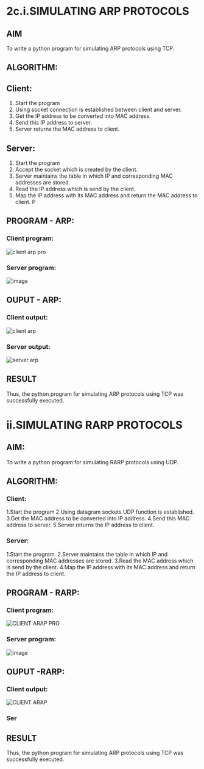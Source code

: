 # 2c.i.SIMULATING ARP PROTOCOLS
## AIM
To write a python program for simulating ARP protocols using TCP.
## ALGORITHM:
## Client:
1. Start the program
2. Using socket connection is established between client and server.
3. Get the IP address to be converted into MAC address.
4. Send this IP address to server.
5. Server returns the MAC address to client.
## Server:
1. Start the program
2. Accept the socket which is created by the client.
3. Server maintains the table in which IP and corresponding MAC addresses are
stored.
4. Read the IP address which is send by the client.
5. Map the IP address with its MAC address and return the MAC address to client.
P
## PROGRAM - ARP:
### Client program:
![client arp pro](https://github.com/tamizhselvan23013460/2c.ARP_RARP_PROTOCOLS/assets/150231370/942db244-448e-4911-a4f8-abdef55e26b1)

### Server program:
![image](https://github.com/tamizhselvan23013460/2c.ARP_RARP_PROTOCOLS/assets/150231370/8bf8fc4c-1abd-4de8-98f9-3c969fc644ea)

## OUPUT - ARP:
### Client output:
![client arp](https://github.com/tamizhselvan23013460/2c.ARP_RARP_PROTOCOLS/assets/150231370/1769ac26-ea1a-4dc4-bada-dd99c26ee686)

### Server output:
![server arp](https://github.com/tamizhselvan23013460/2c.ARP_RARP_PROTOCOLS/assets/150231370/c91da2ab-eba9-4729-b7aa-5fcabb1d7f33)

## RESULT
Thus, the python program for simulating ARP protocols using TCP was successfully 
executed.

# ii.SIMULATING RARP PROTOCOLS
## AIM:
To write a python program for simulating RARP protocols using UDP.

## ALGORITHM:
### Client:
1.Start the program
2.Using datagram sockets UDP function is established.
3.Get the MAC address to be converted into IP address.
4.Send this MAC address to server.
5.Server returns the IP address to client.

### Server:
1.Start the program.
2.Server maintains the table in which IP and corresponding MAC addresses are stored.
3.Read the MAC address which is send by the client.
4.Map the IP address with its MAC address and return the IP address to client.

## PROGRAM - RARP:
### Client program:
![CLIENT ARAP PRO](https://github.com/tamizhselvan23013460/2c.ARP_RARP_PROTOCOLS/assets/150231370/adf5cc17-0265-4410-85db-12fc02ff93e3)

### Server program:
![image](https://github.com/tamizhselvan23013460/2c.ARP_RARP_PROTOCOLS/assets/150231370/714ea7ca-25d9-4d84-9867-d943346b061b)


## OUPUT -RARP:
### Client output:
![CLIENT ARAP](https://github.com/tamizhselvan23013460/2c.ARP_RARP_PROTOCOLS/assets/150231370/7eba82af-049a-4710-939f-5d58b43b1473)

### Ser

## RESULT
Thus, the python program for simulating ARP protocols using TCP was successfully 
executed.
